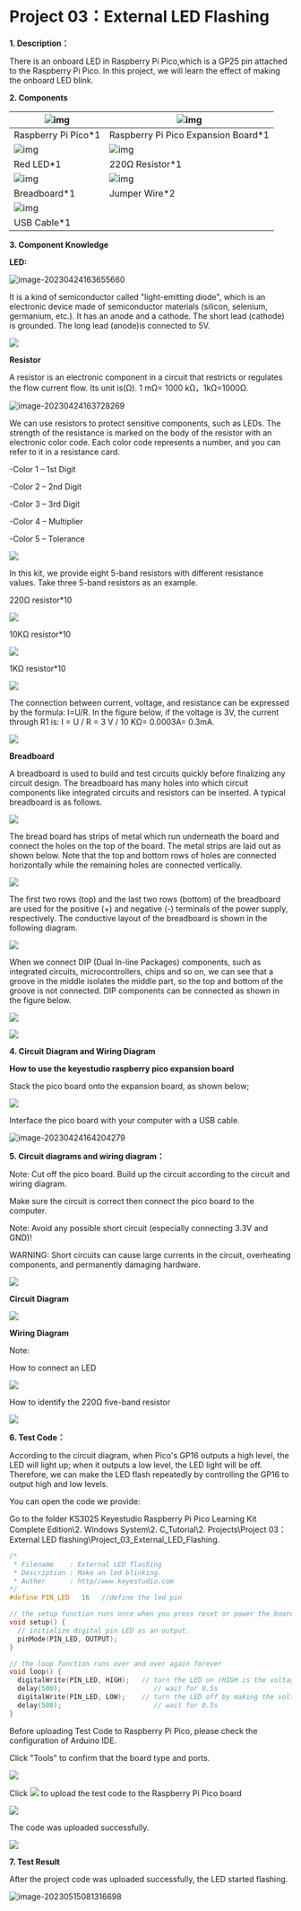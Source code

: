 # Project 03：External LED Flashing 

**1. Description：**

There is an onboard LED in Raspberry Pi Pico,which is a GP25 pin attached to the Raspberry Pi Pico. In this project, we will learn the effect of making the onboard LED blink.

**2. Components**

| ![img](media/wps1.png) | ![img](media/wps2.jpg)              |
| ---------------------- | ----------------------------------- |
| Raspberry Pi Pico*1    | Raspberry Pi Pico Expansion Board*1 |
| ![img](media/wps5.jpg) | ![img](media/wps6.jpg)              |
| Red LED*1              | 220Ω Resistor*1                     |
| ![img](media/wps7.jpg) | ![img](media/wps8.jpg)              |
| Breadboard*1           | Jumper Wire*2                       |
| ![img](media/wps9.jpg) |                                     |
| USB Cable*1            |                                     |



**3. Component Knowledge**

**LED:**

![image-20230424163655660](media/image-20230424163655660.png)

It is a kind of semiconductor called "light-emitting diode", which is an electronic device made of semiconductor materials (silicon, selenium, germanium, etc.). It has an anode and a cathode. The short lead (cathode) is grounded. The long lead (anode)is connected to 5V.

![](/media/f70404aa49540fd7aecae944c7c01f83.jpeg)

**Resistor**

A resistor is an electronic component in a circuit that restricts or regulates the flow current flow. Its unit is(Ω). 1 mΩ= 1000 kΩ，1kΩ=1000Ω.

![image-20230424163728269](media/image-20230424163728269.png)

We can use resistors to protect sensitive components, such as LEDs. The strength of the resistance is marked on the body of the resistor with an electronic color code. Each color code represents a number, and you can refer to it in a resistance card.

\-Color 1 – 1st Digit

\-Color 2 – 2nd Digit

\-Color 3 – 3rd Digit

\-Color 4 – Multiplier

\-Color 5 – Tolerance

![](/media/c3df005312cd9f6d4cdae6abf3cddb83.png)

In this kit, we provide eight 5-band resistors with different resistance values. Take three 5-band resistors as an example.

220Ω resistor\*10

![](/media/55c0199544e9819328f6d5778f10d7d0.png)

10KΩ resistor\*10

![](/media/246cf3885dc837c458a28123885c9f7b.png)

1KΩ resistor\*10

![](/media/19f5dfc51adfd79b04c3b164529767ed.png)

The connection between current, voltage, and resistance can be expressed by the formula: I=U/R. In the figure below, if the voltage is 3V, the current through R1 is: I = U / R = 3 V / 10 KΩ= 0.0003A= 0.3mA.

![](/media/b3eec552e4dfad361833730698621776.png)

**Breadboard**

A breadboard is used to build and test circuits quickly before finalizing any circuit design. The breadboard has many holes into which circuit components like integrated circuits and resistors can be inserted. A typical breadboard is as follows.

![](/media/612c1381811b2d780d5f6ed6a7ec3701.png)

The bread board has strips of metal which run underneath the board and connect the holes on the top of the board. The metal strips are laid out as shown below. Note that the top and bottom rows of holes are connected horizontally while the remaining holes are connected vertically.

![](/media/b45e70b961537035c85878b73d371725.png)

The first two rows (top) and the last two rows (bottom) of the breadboard are used for the positive (+) and negative (-) terminals of the power supply, respectively. The conductive layout of the breadboard is shown in the following diagram.

![](/media/d5478bd5eac558252cbc235479d979eb.png)

When we connect DIP (Dual In-line Packages) components, such as integrated circuits, microcontrollers, chips and so on, we can see that a groove in the middle isolates the middle part, so the top and bottom of the groove is not connected. DIP components can be connected as shown in the figure below.

![](/media/50caf14e911c4244779e99445c658db6.png)

![](/media/9b66ae2199e77fbc99b7b278dac0b567.png)

**4. Circuit Diagram and Wiring Diagram**

**How to use the keyestudio raspberry pico expansion board**

Stack the pico board onto the expansion board, as shown below;

![](/media/fae969ca3b1a4592a83a4e05f5795a5b.png)

Interface the pico board with your computer with a USB cable.

![image-20230424164204279](media/image-20230424164204279.png)



**5. Circuit diagrams and wiring diagram：**

Note: Cut off the pico board. Build up the circuit according to the circuit and wiring diagram.

Make sure the circuit is correct then connect the pico board to the computer.

Note: Avoid any possible short circuit (especially connecting 3.3V and GND)!

WARNING: Short circuits can cause large currents in the circuit, overheating components, and permanently damaging hardware.

![](/media/cb069d7553d861e3293d8bdbe85bbd05.png)

**Circuit Diagram**

![](/media/898285da10fa9b39e52a02bc68758d27.png)

**Wiring Diagram**

Note:

How to connect an LED

![](/media/42ff6f405dfa128593827de5aa03e94b.png)

How to identify the 220Ω five-band resistor

![](/media/55c0199544e9819328f6d5778f10d7d0.png)

**6. Test Code：**

According to the circuit diagram, when Pico's GP16 outputs a high level, the LED will light up; when it outputs a low level, the LED light will be off. Therefore, we can make the LED flash repeatedly by controlling the GP16 to output high and low levels.

You can open the code we provide:

Go to the folder KS3025 Keyestudio Raspberry Pi Pico Learning Kit Complete Edition\\2. Windows System\\2. C\_Tutorial\\2. Projects\\Project 03：External LED flashing\\Project\_03\_External\_LED\_Flashing.

```c
/*
 * Filename    : External LED flashing
 * Description : Make an led blinking.
 * Auther      : http//www.keyestudio.com
*/
#define PIN_LED   16   //define the led pin

// the setup function runs once when you press reset or power the board
void setup() {
  // initialize digital pin LED as an output.
  pinMode(PIN_LED, OUTPUT);
}

// the loop function runs over and over again forever
void loop() {
  digitalWrite(PIN_LED, HIGH);   // turn the LED on (HIGH is the voltage level)
  delay(500);                       // wait for 0.5s
  digitalWrite(PIN_LED, LOW);    // turn the LED off by making the voltage LOW
  delay(500);                       // wait for 0.5s
}
```


Before uploading Test Code to Raspberry Pi Pico, please check the configuration of Arduino IDE.

Click "Tools" to confirm that the board type and ports.

![](/media/d2dc892e6f83a37b57b02a9f05f7fc8a.png)

Click ![](/media/b0d41283bf5ae66d2d5ab45db15331ba.png) to upload the test code to the Raspberry Pi Pico board

![](/media/360c315c0d80aefa994add635bd31561.png)

The code was uploaded successfully.

![](/media/253f1992ddf73ca401dde1797fcfcfca.png)

**7. Test Result**

After the project code was uploaded successfully, the LED started flashing.

![image-20230515081316698](media/image-20230515081316698.png)
